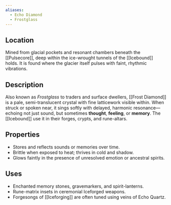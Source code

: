 ```yaml
---
aliases:
  - Echo Diamond
  - Frostglass
---
```

## Location  
Mined from glacial pockets and resonant chambers beneath the [[Pulsecore]], deep within the ice-wrought tunnels of the [[Icebound]] holds. It is found where the glacier itself pulses with faint, rhythmic vibrations.

## Description  
Also known as *Frostglass* to traders and surface dwellers, [[Frost Diamond]] is a pale, semi-translucent crystal with fine latticework visible within. When struck or spoken near, it sings softly with delayed, harmonic resonance—echoing not just sound, but sometimes **thought**, **feeling**, or **memory**. The [[Icebound]] use it in their forges, crypts, and rune-altars.

## Properties  
- Stores and reflects sounds or memories over time.
- Brittle when exposed to heat; thrives in cold and shadow.
- Glows faintly in the presence of unresolved emotion or ancestral spirits.

## Uses  
- Enchanted memory stones, gravemarkers, and spirit-lanterns.
- Rune-matrix insets in ceremonial Iceforged weapons.
- Forgesongs of [[Iceforging]] are often tuned using veins of Echo Quartz.

